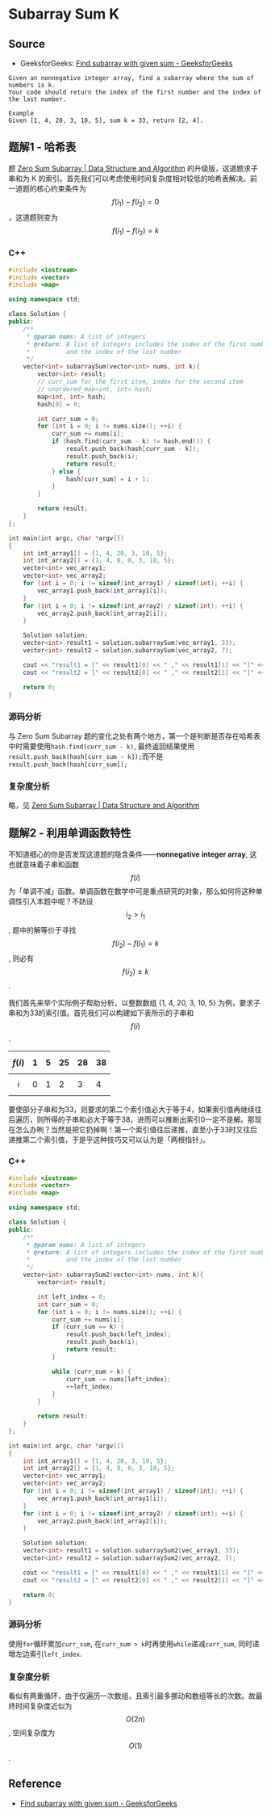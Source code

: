 # Subarray Sum K

## Source

- GeeksforGeeks: [Find subarray with given sum - GeeksforGeeks](http://www.geeksforgeeks.org/find-subarray-with-given-sum/)

```
Given an nonnegative integer array, find a subarray where the sum of numbers is k.
Your code should return the index of the first number and the index of the last number.

Example
Given [1, 4, 20, 3, 10, 5], sum k = 33, return [2, 4].
```

## 题解1 - 哈希表

题 [Zero Sum Subarray | Data Structure and Algorithm](http://algorithm.yuanbin.me/integer_array/zero_sum_subarray.html) 的升级版，这道题求子串和为 K 的索引。首先我们可以考虑使用时间复杂度相对较低的哈希表解决。前一道题的核心约束条件为 $$f(i_1) - f(i_2) = 0$$，这道题则变为 $$f(i_1) - f(i_2) = k$$

### C++

```c++
#include <iostream>
#include <vector>
#include <map>

using namespace std;

class Solution {
public:
    /**
     * @param nums: A list of integers
     * @return: A list of integers includes the index of the first number
     *          and the index of the last number
     */
    vector<int> subarraySum(vector<int> nums, int k){
        vector<int> result;
        // curr_sum for the first item, index for the second item
        // unordered_map<int, int> hash;
        map<int, int> hash;
        hash[0] = 0;

        int curr_sum = 0;
        for (int i = 0; i != nums.size(); ++i) {
            curr_sum += nums[i];
            if (hash.find(curr_sum - k) != hash.end()) {
                result.push_back(hash[curr_sum - k]);
                result.push_back(i);
                return result;
            } else {
                hash[curr_sum] = i + 1;
            }
        }

        return result;
    }
};

int main(int argc, char *argv[])
{
	int int_array1[] = {1, 4, 20, 3, 10, 5};
	int int_array2[] = {1, 4, 0, 0, 3, 10, 5};
	vector<int> vec_array1;
	vector<int> vec_array2;
	for (int i = 0; i != sizeof(int_array1) / sizeof(int); ++i) {
		vec_array1.push_back(int_array1[i]);
	}
	for (int i = 0; i != sizeof(int_array2) / sizeof(int); ++i) {
		vec_array2.push_back(int_array2[i]);
	}

	Solution solution;
	vector<int> result1 = solution.subarraySum(vec_array1, 33);
	vector<int> result2 = solution.subarraySum(vec_array2, 7);

	cout << "result1 = [" << result1[0] << " ," << result1[1] << "]" << endl;
	cout << "result2 = [" << result2[0] << " ," << result2[1] << "]" << endl;

	return 0;
}
```

### 源码分析

与 Zero Sum Subarray 题的变化之处有两个地方，第一个是判断是否存在哈希表中时需要使用`hash.find(curr_sum - k)`, 最终返回结果使用`result.push_back(hash[curr_sum - k]);`而不是`result.push_back(hash[curr_sum]);`

### 复杂度分析

略，见 [Zero Sum Subarray | Data Structure and Algorithm](http://algorithm.yuanbin.me/integer_array/zero_sum_subarray.html)

## 题解2 - 利用单调函数特性

不知道细心的你是否发现这道题的隐含条件——**nonnegative integer array**, 这也就意味着子串和函数 $$f(i)$$ 为「单调不减」函数。单调函数在数学中可是重点研究的对象，那么如何将这种单调性引入本题中呢？不妨设 $$i_2 > i_1$$, 题中的解等价于寻找 $$f(i_2) - f(i_1) = k$$, 则必有 $$f(i_2) \geq k$$.

我们首先来举个实际例子帮助分析，以整数数组 {1, 4, 20, 3, 10, 5} 为例，要求子串和为33的索引值。首先我们可以构建如下表所示的子串和 $$f(i)$$.

| $$f(i)$$ | 1 | 5 | 25 | 28 | 38 |
| -- | -- | -- | -- | -- | -- |
| $$i$$ | 0 | 1 | 2 | 3 | 4 |

要使部分子串和为33，则要求的第二个索引值必大于等于4，如果索引值再继续往后遍历，则所得的子串和必大于等于38，进而可以推断出索引0一定不是解。那现在怎么办咧？当然是把它扔掉啊！第一个索引值往后递推，直至小于33时又往后递推第二个索引值，于是乎这种技巧又可以认为是「两根指针」。

### C++

```c++
#include <iostream>
#include <vector>
#include <map>

using namespace std;

class Solution {
public:
    /**
     * @param nums: A list of integers
     * @return: A list of integers includes the index of the first number
     *          and the index of the last number
     */
    vector<int> subarraySum2(vector<int> nums, int k){
        vector<int> result;

        int left_index = 0;
        int curr_sum = 0;
        for (int i = 0; i != nums.size(); ++i) {
            curr_sum += nums[i];
            if (curr_sum == k) {
                result.push_back(left_index);
                result.push_back(i);
                return result;
            }

            while (curr_sum > k) {
                curr_sum -= nums[left_index];
                ++left_index;
            }
        }

        return result;
    }
};

int main(int argc, char *argv[])
{
    int int_array1[] = {1, 4, 20, 3, 10, 5};
    int int_array2[] = {1, 4, 0, 0, 3, 10, 5};
    vector<int> vec_array1;
    vector<int> vec_array2;
    for (int i = 0; i != sizeof(int_array1) / sizeof(int); ++i) {
        vec_array1.push_back(int_array1[i]);
    }
    for (int i = 0; i != sizeof(int_array2) / sizeof(int); ++i) {
        vec_array2.push_back(int_array2[i]);
    }

    Solution solution;
    vector<int> result1 = solution.subarraySum2(vec_array1, 33);
    vector<int> result2 = solution.subarraySum2(vec_array2, 7);

    cout << "result1 = [" << result1[0] << " ," << result1[1] << "]" << endl;
    cout << "result2 = [" << result2[0] << " ," << result2[1] << "]" << endl;

    return 0;
}
```

### 源码分析

使用`for`循环累加`curr_sum`, 在`curr_sum > k`时再使用`while`递减`curr_sum`, 同时递增左边索引`left_index`.

### 复杂度分析

看似有两重循环，由于仅遍历一次数组，且索引最多挪动和数组等长的次数。故最终时间复杂度近似为 $$O(2n)$$, 空间复杂度为 $$O(1)$$.

## Reference

- [Find subarray with given sum - GeeksforGeeks](http://www.geeksforgeeks.org/find-subarray-with-given-sum/)

